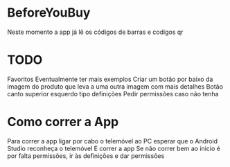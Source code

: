 # BeforeYouBuy 
Neste momento a app já lê os códigos de barras e codigos qr
# TODO
Favoritos
Eventualmente ter mais exemplos
Criar um botão por baixo da imagem do produto que leva a uma outra imagem com mais detalhes
Botão canto superior esquerdo tipo definições
Pedir permissões caso não tenha

# Como correr a App
Para correr a app ligar por cabo o telemóvel ao PC esperar que o Android Studio reconheça o telemóvel
E correr a app
Se não correr bem ao inicio é por falta permissões, ir às definições e dar permissões